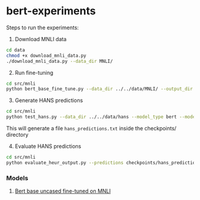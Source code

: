 # bert-experiments

Steps to run the experiments:

1. Download MNLI data

```bash
cd data
chmod +x download_mnli_data.py
./download_mnli_data.py --data_dir MNLI/
```

2. Run fine-tuning

```bash
cd src/mnli
python bert_base_fine_tune.py --data_dir ../../data/MNLI/ --output_dir checkpoints/ --do_train --do_eval --do_lower_case --num_train_epochs 3 --gpu_list 0 1 2 3
```

3. Generate HANS predictions
```bash
cd src/mnli
python test_hans.py --data_dir ../../data/hans --model_type bert --model_name_or_path checkpoints/ --do_eval --do_lower_case --max_seq_length 128 --output_dir checkpoints/ --task_name hans
```
This will generate a file `hans_predictions.txt` inside the checkpoints/ directory

4. Evaluate HANS predictions
```bash
cd src/mnli
python evaluate_heur_output.py --predictions checkpoints/hans_predictions.txt --evaluation_set ../../data/heuristics_evaluation_set.txt > ../../results/hans_results.txt
```


### Models
1. [Bert base uncased fine-tuned on MNLI](https://drive.google.com/file/d/1qv582bbpPVGoxnAr0vMOLsDwBiPXDOXp/view?usp=sharing)
